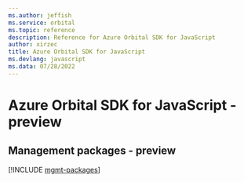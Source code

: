 ```yaml
---
ms.author: jeffish
ms.service: orbital
ms.topic: reference
description: Reference for Azure Orbital SDK for JavaScript
author: xirzec
title: Azure Orbital SDK for JavaScript
ms.devlang: javascript
ms.data: 07/28/2022
---
```

# Azure Orbital SDK for JavaScript - preview

## Management packages - preview
[!INCLUDE [mgmt-packages](orbital-mgmt-index.md)]